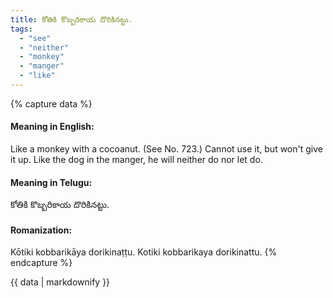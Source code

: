 ```yaml
---
title: కోతికి కొబ్బరికాయ దొరికినట్టు.
tags:
  - "see"
  - "neither"
  - "monkey"
  - "manger"
  - "like"
---
```


{% capture data %}
#### Meaning in English:
Like a monkey with a cocoanut.
(See No. 723.)
Cannot use it, but won't give it up.
Like the dog in the manger, he will neither do nor let do.

#### Meaning in Telugu:
కోతికి కొబ్బరికాయ దొరికినట్టు.

#### Romanization:
Kōtiki kobbarikāya dorikinaṭṭu.
Kotiki kobbarikaya dorikinattu.
{% endcapture %}

{{ data | markdownify }}

